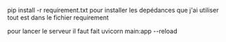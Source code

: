 pip install -r requirement.txt pour installer les depédances que j'ai utiliser tout est dans le fichier requirement 

pour lancer le serveur il faut fait uvicorn main:app --reload 
